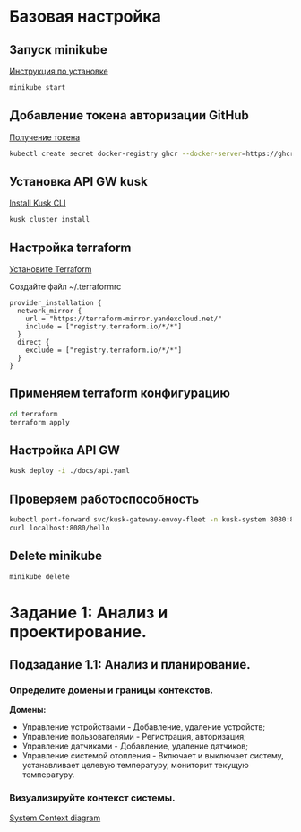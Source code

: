 # Базовая настройка

## Запуск minikube

[Инструкция по установке](https://minikube.sigs.k8s.io/docs/start/)

```bash
minikube start
```


## Добавление токена авторизации GitHub

[Получение токена](https://github.com/settings/tokens/new)

```bash
kubectl create secret docker-registry ghcr --docker-server=https://ghcr.io --docker-username=<github_username> --docker-password=<github_token> -n default
```


## Установка API GW kusk

[Install Kusk CLI](https://docs.kusk.io/getting-started/install-kusk-cli)

```bash
kusk cluster install
```


## Настройка terraform

[Установите Terraform](https://yandex.cloud/ru/docs/tutorials/infrastructure-management/terraform-quickstart#install-terraform)


Создайте файл ~/.terraformrc

```hcl
provider_installation {
  network_mirror {
    url = "https://terraform-mirror.yandexcloud.net/"
    include = ["registry.terraform.io/*/*"]
  }
  direct {
    exclude = ["registry.terraform.io/*/*"]
  }
}
```

## Применяем terraform конфигурацию 

```bash
cd terraform
terraform apply
```

## Настройка API GW

```bash
kusk deploy -i ./docs/api.yaml
```

## Проверяем работоспособность

```bash
kubectl port-forward svc/kusk-gateway-envoy-fleet -n kusk-system 8080:80
curl localhost:8080/hello
```


## Delete minikube

```bash
minikube delete
```

# Задание 1: Анализ и проектирование.

## Подзадание 1.1: Анализ и планирование.

### Определите домены и границы контекстов.
**Домены:**

* Управление устройствами - Добавление, удаление устройств;
* Управление пользователями - Регистрация, авторизация;
* Управление датчиками - Добавление, удаление датчиков;
* Управление системой отопления - Включает и выключает систему, устанавливает целевую температуру, мониторит текущую температуру.

### Визуализируйте контекст системы.

[System Context diagram](./docs/as_is.puml)
